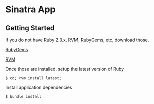 # Sinatra App

## Getting Started

If you do not have Ruby 2.3.x, RVM, RubyGems, etc, download those.

[RubyGems](https://rubygems.org)

[RVM](https://rvm.io)

Once those are installed, setup the latest version of Ruby

`$ cd; rvm install latest;`

Install application dependencies

`$ bundle install`